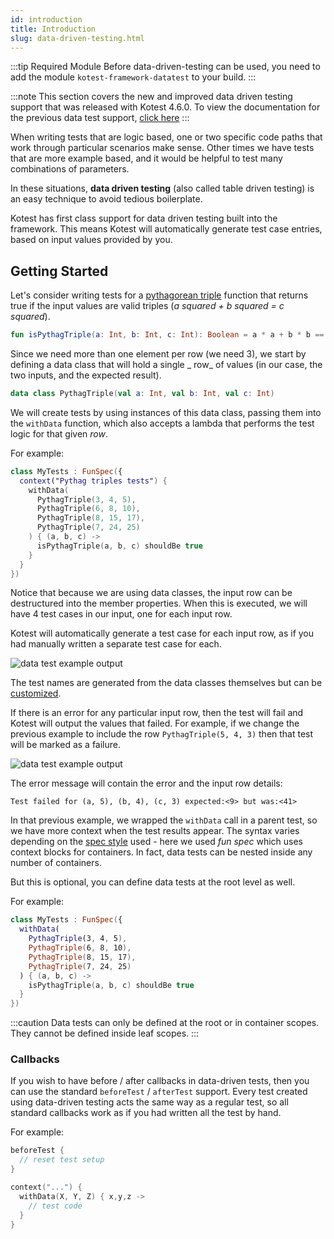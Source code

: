 ```yaml
---
id: introduction
title: Introduction
slug: data-driven-testing.html
---
```


:::tip Required Module
Before data-driven-testing can be used, you need to add the module `kotest-framework-datatest` to your build.
:::


:::note
This section covers the new and improved data driven testing support that was released with Kotest 4.6.0.
To view the documentation for the previous data test support, [click here](data_driven_testing_4.2.0.md)
:::


When writing tests that are logic based, one or two specific code paths that work through particular scenarios make
sense. Other times we have tests that are more example based, and it would be helpful to test many combinations of
parameters.

In these situations, **data driven testing** (also called table driven testing) is an easy technique to avoid tedious
boilerplate.

Kotest has first class support for data driven testing built into the framework.
This means Kotest will automatically generate test case entries, based on input values provided by you.

## Getting Started

Let's consider writing tests for a [pythagorean triple](https://en.wikipedia.org/wiki/Pythagorean_triple) function that
returns true if the input values are valid triples (_a squared + b squared = c squared_).

```kotlin
fun isPythagTriple(a: Int, b: Int, c: Int): Boolean = a * a + b * b == c * c
```

Since we need more than one element per row (we need 3), we start by defining a data class that will hold a single _
row_ of values (in our case, the two inputs, and the expected result).

```kotlin
data class PythagTriple(val a: Int, val b: Int, val c: Int)
```

We will create tests by using instances of this data class, passing them into the `withData` function, which also
accepts a lambda that performs the test logic for that given _row_.

For example:

```kotlin
class MyTests : FunSpec({
  context("Pythag triples tests") {
    withData(
      PythagTriple(3, 4, 5),
      PythagTriple(6, 8, 10),
      PythagTriple(8, 15, 17),
      PythagTriple(7, 24, 25)
    ) { (a, b, c) ->
      isPythagTriple(a, b, c) shouldBe true
    }
  }
})
```

Notice that because we are using data classes, the input row can be destructured into the member properties.
When this is executed, we will have 4 test cases in our input, one for each input row.

Kotest will automatically generate a test case for each input row, as if you had manually written a separate test case
for each.

![data test example output](datatest1.png)

The test names are generated from the data classes themselves but can be [customized](test_names.md).

If there is an error for any particular input row, then the test will fail and Kotest will output the values that
failed. For example, if we change the previous example to include the row `PythagTriple(5, 4, 3)`
then that test will be marked as a failure.

![data test example output](datatest2.png)

The error message will contain the error and the input row details:

`Test failed for (a, 5), (b, 4), (c, 3) expected:<9> but was:<41>`

In that previous example, we wrapped the `withData` call in a parent test, so we have more context when the test results appear.
The syntax varies depending on the [spec style](../styles.md) used - here we used _fun spec_ which uses context blocks for containers.
In fact, data tests can be nested inside any number of containers.

But this is optional, you can define data tests at the root level as well.

For example:

```kotlin
class MyTests : FunSpec({
  withData(
    PythagTriple(3, 4, 5),
    PythagTriple(6, 8, 10),
    PythagTriple(8, 15, 17),
    PythagTriple(7, 24, 25)
  ) { (a, b, c) ->
    isPythagTriple(a, b, c) shouldBe true
  }
})
```

:::caution
Data tests can only be defined at the root or in container scopes. They cannot be defined inside leaf scopes.
:::

### Callbacks

If you wish to have before / after callbacks in data-driven tests, then you can use the standard `beforeTest`
/ `afterTest` support. Every test created using data-driven testing acts the same way as a regular test, so all standard callbacks work as if
you had written all the test by hand.

For example:

```kotlin
beforeTest {
  // reset test setup
}

context("...") {
  withData(X, Y, Z) { x,y,z ->
    // test code
  }
}
```
